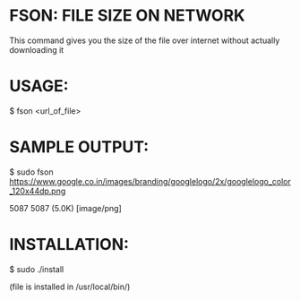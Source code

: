
# FSON: FILE SIZE ON NETWORK

  This command gives you the size of the file over internet
  without actually downloading it

# USAGE:

  $ fson <url_of_file>


# SAMPLE OUTPUT:

  $ sudo fson https://www.google.co.in/images/branding/googlelogo/2x/googlelogo_color_120x44dp.png

  5087
  5087 (5.0K) [image/png]

# INSTALLATION:

 $ sudo ./install

   (file is installed in /usr/local/bin/)
